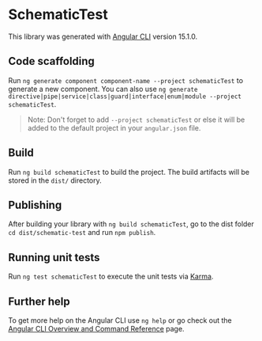 # SchematicTest

This library was generated with [Angular CLI](https://github.com/angular/angular-cli) version 15.1.0.

## Code scaffolding

Run `ng generate component component-name --project schematicTest` to generate a new component. You can also use `ng generate directive|pipe|service|class|guard|interface|enum|module --project schematicTest`.
> Note: Don't forget to add `--project schematicTest` or else it will be added to the default project in your `angular.json` file. 

## Build

Run `ng build schematicTest` to build the project. The build artifacts will be stored in the `dist/` directory.

## Publishing

After building your library with `ng build schematicTest`, go to the dist folder `cd dist/schematic-test` and run `npm publish`.

## Running unit tests

Run `ng test schematicTest` to execute the unit tests via [Karma](https://karma-runner.github.io).

## Further help

To get more help on the Angular CLI use `ng help` or go check out the [Angular CLI Overview and Command Reference](https://angular.io/cli) page.
